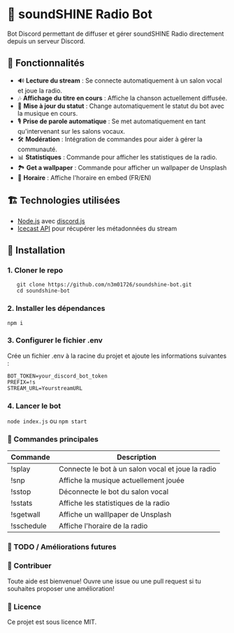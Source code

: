 # 🎵 soundSHINE Radio Bot

Bot Discord permettant de diffuser et gérer soundSHINE Radio directement depuis un serveur Discord.

## 🚀 Fonctionnalités

- 🔊 **Lecture du stream** : Se connecte automatiquement à un salon vocal et joue la radio.
- 🎶 **Affichage du titre en cours** : Affiche la chanson actuellement diffusée.
- 🔄 **Mise à jour du statut** : Change automatiquement le statut du bot avec la musique en cours.
- 🎙️ **Prise de parole automatique** : Se met automatiquement en tant qu'intervenant sur les salons vocaux.
- 🛠️ **Modération** : Intégration de commandes pour aider à gérer la communauté.
- 📊 **Statistiques** : Commande pour afficher les statistiques de la radio.
- 🏞️ **Get a wallpaper** : Commande pour afficher un wallpaper de Unsplash
- 📅 **Horaire** : Affiche l'horaire en embed (FR/EN)

## 🏗️ Technologies utilisées

- [Node.js](https://nodejs.org/) avec [discord.js](https://discord.js.org/)
- [Icecast API](http://icecast.org/) pour récupérer les métadonnées du stream

## 📜 Installation

### 1. Cloner le repo

```
   git clone https://github.com/n3m01726/soundshine-bot.git
   cd soundshine-bot
```

### 2. Installer les dépendances

`npm i`

### 3. Configurer le fichier .env

Crée un fichier .env à la racine du projet et ajoute les informations suivantes :

```
BOT_TOKEN=your_discord_bot_token
PREFIX=!s
STREAM_URL=YourstreamURL
```

### 4. Lancer le bot

`node index.js` ou `npm start`

### 🔧 Commandes principales

| Commande   | Description                                        |
| ---------- | -------------------------------------------------- |
| !splay     |  Connecte le bot à un salon vocal et joue la radio |
| !snp       |  Affiche la musique actuellement jouée             |
| !sstop     |  Déconnecte le bot du salon vocal                  |
| !sstats    |  Affiche les statistiques de la radio              |
| !sgetwall  |  Affiche un walllpaper de Unsplash                 |
| !sschedule |  Affiche l'horaire de la radio                     |

### 📌 TODO / Améliorations futures

### 🤝 Contribuer

Toute aide est bienvenue! Ouvre une issue ou une pull request si tu souhaites proposer une amélioration!

### 📜 Licence

Ce projet est sous licence MIT.
